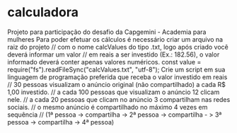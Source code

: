 # calculadora
Projeto para participação do desafio da Capgemini - Academia para mulheres
Para poder efetuar os cálculos é necessário criar um arquivo na raiz do projeto
// com o nome calcValues do tipo .txt, logo após criado você deverá informar um valor
// em reais a ser investido (Ex.: 182.56), o valor informado deverá conter apenas valores numéricos.
const value = require("fs").readFileSync("calcValues.txt", "utf-8");
Crie um script em sua linguagem de programação preferida que receba o valor investido em reais
// 30 pessoas visualizam o anúncio original (não compartilhado) a cada R$ 1,00 investido.
// a cada 100 pessoas que visualizam o anúncio 12 clicam nele.
// a cada 20 pessoas que clicam no anúncio 3 compartilham nas redes sociais.
// o mesmo anúncio é compartilhado no máximo 4 vezes em sequência
// (1ª pessoa -> compartilha -> 2ª pessoa -> compartilha - > 3ª pessoa -> compartilha -> 4ª pessoa)
